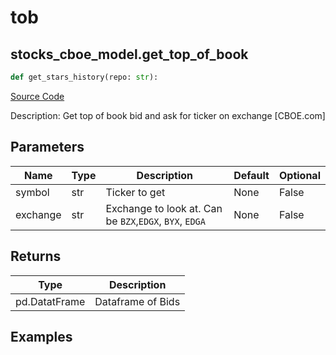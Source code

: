 # tob

## stocks_cboe_model.get_top_of_book

```python
def get_stars_history(repo: str):
```
[Source Code](https://github.com/OpenBB-finance/OpenBBTerminal/tree/main/openbb_terminal/stocks/cboe_model.py#L12)

Description: Get top of book bid and ask for ticker on exchange [CBOE.com]

## Parameters

| Name | Type | Description | Default | Optional |
| ---- | ---- | ----------- | ------- | -------- |
| symbol | str | Ticker to get | None | False |
| exchange | str | Exchange to look at.  Can be `BZX`,`EDGX`, `BYX`, `EDGA` | None | False |

## Returns

| Type | Description |
| ---- | ----------- |
| pd.DatatFrame | Dataframe of Bids |

## Examples

